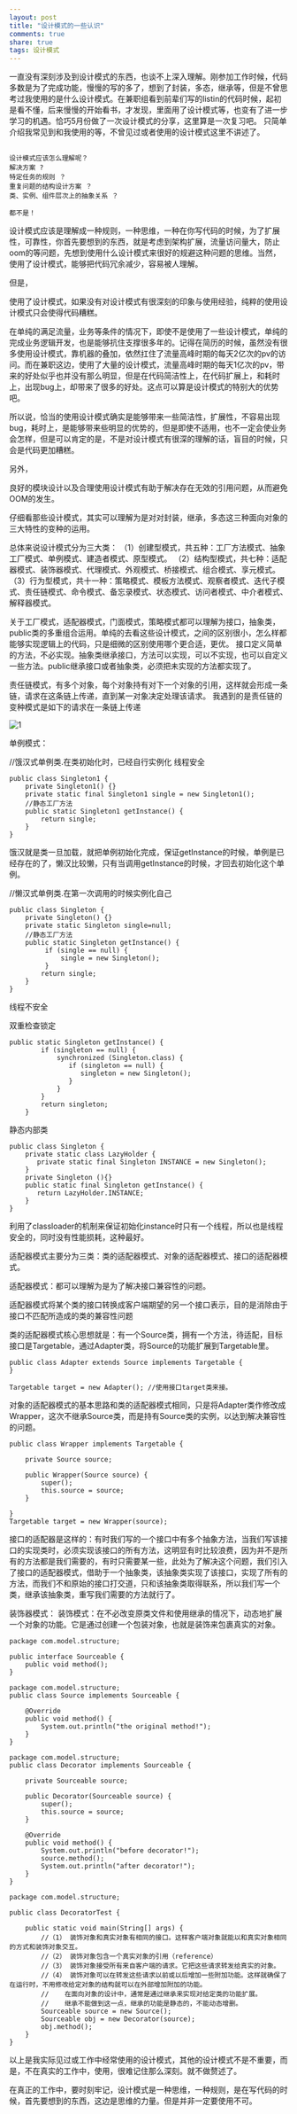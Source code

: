 ```yaml
---
layout: post
title: "设计模式的一些认识" 
comments: true
share: true
tags: 设计模式
---
```




一直没有深刻涉及到设计模式的东西，也谈不上深入理解。刚参加工作时候，代码多数是为了完成功能，慢慢的写的多了，想到了封装，多态，继承等，但是不曾思考过我使用的是什么设计模式。在兼职组看到前辈们写的listin的代码时候，起初是看不懂，后来慢慢的开始看书，才发现，里面用了设计模式等，也变有了进一步学习的机遇。恰巧5月份做了一次设计模式的分享，这里算是一次复习吧。  只简单介绍我常见到和我使用的等，不曾见过或者使用的设计模式这里不讲述了。



```

设计模式应该怎么理解呢？
解决方案 ?
特定任务的规则 ？
重复问题的结构设计方案 ？
类、实例、组件层次上的抽象关系 ？

都不是！

```



设计模式应该是理解成一种规则，一种思维，一种在你写代码的时候，为了扩展性，可靠性，你首先要想到的东西，就是考虑到架构扩展，流量访问量大，防止oom的等问题，先想到使用什么设计模式来很好的规避这种问题的思维。当然，使用了设计模式，能够把代码冗余减少，容易被人理解。

但是，

使用了设计模式，如果没有对设计模式有很深刻的印象与使用经验，纯粹的使用设计模式只会使得代码糟糕。

在单纯的满足流量，业务等条件的情况下，即使不是使用了一些设计模式，单纯的完成业务逻辑开发，也是能够抗住支撑很多年的。记得在简历的时候，虽然没有很多使用设计模式，靠机器的叠加，依然扛住了流量高峰时期的每天2亿次的pv的访问。而在兼职这边，使用了大量的设计模式，流量高峰时期的每天1亿次的pv，带来的好处似乎也并没有那么明显，但是在代码简洁性上，在代码扩展上，和耗时上，出现bug上，却带来了很多的好处。这点可以算是设计模式的特别大的优势吧。

所以说，恰当的使用设计模式确实是能够带来一些简洁性，扩展性，不容易出现bug，耗时上，是能够带来些明显的优势的，但是即使不适用，也不一定会使业务会怎样，但是可以肯定的是，不是对设计模式有很深的理解的话，盲目的时候，只会是代码更加糟糕。

另外，

良好的模块设计以及合理使用设计模式有助于解决存在无效的引用问题，从而避免OOM的发生。

仔细看那些设计模式，其实可以理解为是对对封装，继承，多态这三种面向对象的三大特性的变种的运用。

总体来说设计模式分为三大类：
（1）创建型模式，共五种：工厂方法模式、抽象工厂模式、单例模式、建造者模式、原型模式。
（2）结构型模式，共七种：适配器模式、装饰器模式、代理模式、外观模式、桥接模式、组合模式、享元模式。
（3）行为型模式，共十一种：策略模式、模板方法模式、观察者模式、迭代子模式、责任链模式、命令模式、备忘录模式、状态模式、访问者模式、中介者模式、解释器模式。

关于工厂模式，适配器模式，门面模式，策略模式都可以理解为接口，抽象类，public类的多重组合运用。单纯的去看这些设计模式，之间的区别很小，怎么样都能够实现逻辑上的代码，只是细微的区别使用哪个更合适，更优。
接口定义简单的方法，不必实现。抽象类继承接口，方法可以实现，可以不实现，也可以自定义一些方法。public继承接口或者抽象类，必须把未实现的方法都实现了。


责任链模式，有多个对象，每个对象持有对下一个对象的引用，这样就会形成一条链，请求在这条链上传递，直到某一对象决定处理该请求。
我遇到的是责任链的变种模式是如下的请求在一条链上传递



![1](http://1oscar.github.io/photos/blogPhotos/%E8%AE%BE%E8%AE%A1%E6%A8%A1%E5%BC%8F%E7%9A%84%E4%B8%80%E4%BA%9B%E8%AE%A4%E8%AF%86/1.jpg)




单例模式：

//饿汉式单例类.在类初始化时，已经自行实例化   线程安全

    public class Singleton1 {  
        private Singleton1() {}  
        private static final Singleton1 single = new Singleton1();  
        //静态工厂方法   
        public static Singleton1 getInstance() {  
            return single;  
        }  
    }  

饿汉就是类一旦加载，就把单例初始化完成，保证getInstance的时候，单例是已经存在的了，懒汉比较懒，只有当调用getInstance的时候，才回去初始化这个单例。

//懒汉式单例类.在第一次调用的时候实例化自己   

    public class Singleton {  
        private Singleton() {}  
        private static Singleton single=null;  
        //静态工厂方法   
        public static Singleton getInstance() {  
             if (single == null) {    
                 single = new Singleton();  
             }    
            return single;  
        }  
    } 

线程不安全

双重检查锁定

    public static Singleton getInstance() {  
            if (singleton == null) {    
                synchronized (Singleton.class) {    
                   if (singleton == null) {    
                      singleton = new Singleton();   
                   }    
                }    
            }    
            return singleton;   
        }  

静态内部类

    public class Singleton {    
        private static class LazyHolder {    
           private static final Singleton INSTANCE = new Singleton();    
        }    
        private Singleton (){}    
        public static final Singleton getInstance() {    
           return LazyHolder.INSTANCE;    
        }    
    }    

利用了classloader的机制来保证初始化instance时只有一个线程，所以也是线程安全的，同时没有性能损耗，这种最好。





适配器模式主要分为三类：类的适配器模式、对象的适配器模式、接口的适配器模式。

适配器模式：都可以理解为是为了解决接口兼容性的问题。

适配器模式将某个类的接口转换成客户端期望的另一个接口表示，目的是消除由于接口不匹配所造成的类的兼容性问题

类的适配器模式核心思想就是：有一个Source类，拥有一个方法，待适配，目标接口是Targetable，通过Adapter类，将Source的功能扩展到Targetable里。

    public class Adapter extends Source implements Targetable {
    }

    Targetable target = new Adapter(); //使用接口target类来接。

对象的适配器模式的基本思路和类的适配器模式相同，只是将Adapter类作修改成Wrapper，这次不继承Source类，而是持有Source类的实例，以达到解决兼容性的问题。

    public class Wrapper implements Targetable {

        private Source source;

        public Wrapper(Source source) {
            super();
            this.source = source;
        }

    }
    Targetable target = new Wrapper(source);

接口的适配器是这样的：有时我们写的一个接口中有多个抽象方法，当我们写该接口的实现类时，必须实现该接口的所有方法，这明显有时比较浪费，因为并不是所有的方法都是我们需要的，有时只需要某一些，此处为了解决这个问题，我们引入了接口的适配器模式，借助于一个抽象类，该抽象类实现了该接口，实现了所有的方法，而我们不和原始的接口打交道，只和该抽象类取得联系，所以我们写一个类，继承该抽象类，重写我们需要的方法就行了。

装饰器模式：
装饰模式：在不必改变原类文件和使用继承的情况下，动态地扩展一个对象的功能。它是通过创建一个包装对象，也就是装饰来包裹真实的对象。


    package com.model.structure;

    public interface Sourceable {
        public void method();
    }

    package com.model.structure;
    public class Source implements Sourceable {

        @Override
        public void method() {
            System.out.println("the original method!");
        }
    }

    package com.model.structure;
    public class Decorator implements Sourceable {

        private Sourceable source;

        public Decorator(Sourceable source) {
            super();
            this.source = source;
        }

        @Override
        public void method() {
            System.out.println("before decorator!");
            source.method();
            System.out.println("after decorator!");
        }
    }

    package com.model.structure;

    public class DecoratorTest {

        public static void main(String[] args) {
            //（1） 装饰对象和真实对象有相同的接口。这样客户端对象就能以和真实对象相同的方式和装饰对象交互。
            //（2） 装饰对象包含一个真实对象的引用（reference）
            //（3） 装饰对象接受所有来自客户端的请求。它把这些请求转发给真实的对象。
            //（4） 装饰对象可以在转发这些请求以前或以后增加一些附加功能。这样就确保了在运行时，不用修改给定对象的结构就可以在外部增加附加的功能。
            //    在面向对象的设计中，通常是通过继承来实现对给定类的功能扩展。
            //    继承不能做到这一点，继承的功能是静态的，不能动态增删。
            Sourceable source = new Source();
            Sourceable obj = new Decorator(source);
            obj.method();
        }
    }


以上是我实际见过或工作中经常使用的设计模式，其他的设计模式不是不重要，而是，不在真实的工作中，使用，很难记住那么深刻。就不做赘述了。



在真正的工作中，要时刻牢记，设计模式是一种思维，一种规则，是在写代码的时候，首先要想到的东西，这边是思维的力量。但是并非一定要使用不可。

